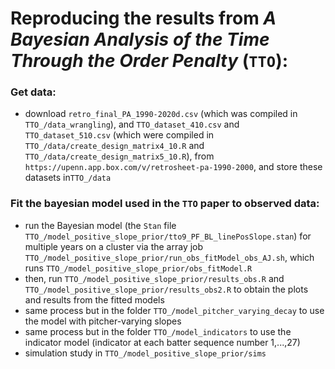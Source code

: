 
# Reproducing the results from _A Bayesian Analysis of the Time Through the Order Penalty_ (`TTO`):

### Get data:
* download `retro_final_PA_1990-2020d.csv` (which was compiled in `TTO_/data_wrangling`), and `TTO_dataset_410.csv` and `TTO_dataset_510.csv` (which were compiled in `TTO_/data/create_design_matrix4_10.R` and `TTO_/data/create_design_matrix5_10.R`), from `https://upenn.app.box.com/v/retrosheet-pa-1990-2000`, and store these datasets in`TTO_/data`

### Fit the bayesian model used in the `TTO` paper to observed data:
* run the Bayesian model (the `Stan` file `TTO_/model_positive_slope_prior/tto9_PF_BL_linePosSlope.stan`) for multiple years on a cluster via the array job `TTO_/model_positive_slope_prior/run_obs_fitModel_obs_AJ.sh`, which runs `TTO_/model_positive_slope_prior/obs_fitModel.R`
* then, run `TTO_/model_positive_slope_prior/results_obs.R` and `TTO_/model_positive_slope_prior/results_obs2.R` to obtain the plots and results from the fitted models
* same process but in the folder `TTO_/model_pitcher_varying_decay` to use the model with pitcher-varying slopes
* same process but in the folder `TTO_/model_indicators` to use the indicator model (indicator at each batter sequence number 1,...,27)
* simulation study in `TTO_/model_positive_slope_prior/sims`

